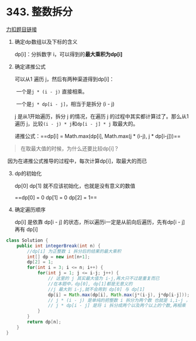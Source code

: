 # 343. 整数拆分

[力扣题目链接](https://leetcode.cn/problems/integer-break/description/)

1. 确定dp数组以及下标的含义

   dp[i]：分拆数字 i，可以得到的**最大乘积为dp[i]**

2. 确定递推公式

   可以从1 遍历 j，然后有两种渠道得到dp[i]：

   ​	一个是`j * (i - j)` 直接相乘。

   ​	一个是`j * dp[i - j]`，相当于是拆分 (i - j)

   j 是从1开始遍历，拆分 j 的情况，在遍历 j 的过程中其实都计算过了。那么从1遍历 j，比较`(i - j) * j`和`dp[i - j] * j` 取最大的。

   递推公式：==dp[i] = Math.max(dp[i], Math.max(j * (i-j),  j * dp[i-j]))==

>在取最大值的时候，为什么还要比较dp[i]？ 

​	因为在递推公式推导的过程中，每次计算dp[i]，取最大的而已

3. dp的初始化

   dp[0] dp[1] 就不应该初始化，也就是没有意义的数值

   ==dp[0] = 0	dp[1] = 0	dp[2] = 1==

4. 确定遍历顺序

   dp[i] 是依靠 dp[i - j] 的状态，所以遍历i一定是从前向后遍历，先有dp[i - j] 再有 dp[i]

```java
class Solution {
    public int integerBreak(int n) {
        //dp[i] 为正整数 i 拆分后的结果的最大乘积
        int[] dp = new int[n+1];
        dp[2] = 1;
        for(int i = 3; i <= n; i++) {
            for(int j = 1; j <= i-j; j++) {
                // 这里的 j 其实最大值为 i-j,再大只不过是重复而已
                //在本题中，dp[0], dp[1]都是无意义的
                //j 最大到 i-j,就不会用到 dp[0] 与 dp[1]
                dp[i] = Math.max(dp[i], Math.max(j*(i-j), j*dp[i-j]));
                // j * (i - j) 是单纯的把整数 i 拆分为两个数 也就是 i,i-j ，再相乘
                // j * dp[i - j] 是将 i 拆分成两个以及两个以上的个数,再相乘
            }
        }
        return dp[n];
    }
}
```

